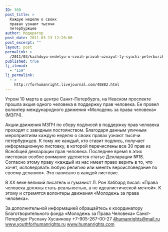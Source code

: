```yaml
---
ID: 380
post_title: >
  Каждую неделю о своих
  правах узнают тысячи
  петербуржцев
author: Модератор
post_date: 2011-03-13 12:20:00
post_excerpt: ""
layout: post
permalink: >
  /2011/03/kazhduyu-nedelyu-o-svoih-pravah-uznayut-ty-syachi-peterburzhtsev.html
published: true
lj_itemid:
  - "159"
lj_permalink:
  - >
    http://forhumanright.livejournal.com/40882.html
---
```

Утром 10 марта в центре Санкт-Петербурга, на Невском проспекте прошла акция одного человека в поддержку прав человека. Ее провел волонтер международного движения &laquo;Молодежь за права человека&raquo; (МЗПЧ).

Акции движения МЗПЧ по сбору подписей в поддержку прав человека проходят с завидным постоянством. Благодаря данным уличным мероприятиям каждую неделю о своих правах узнают тысячи петербуржцев. К тому же каждый, кто ставит подпись, получает информационную листовку, в которой перечислены все 30 прав из Всеобщей декларации прав человека. Последнее время в этих листовках особое внимание уделяется статье Декларации №18. Согласно этому праву &laquo;каждый из нас имеет право верить в то, что хочет, исповедовать любую религию или менять вероисповедание по своему деланию&raquo;. Это написано в каждой листовке.

В ХХ веке великий писатель и гуманист Л. Рон Хаббард писал: &laquo;Права человека должны стать реальностью, а не идеалистической мечтой&raquo;. К этому и стремятся волонтеры движения &laquo;Молодежь за права человека&raquo;.

За дополнительной информацией обращайтесь к координатору
Благотворительного фонда &laquo;Молодежь за Права Человека&raquo; Санкт-Петербург
Руслану Хусаинову
+7-905-267-00-27
4humanrights@mail.ru
www.youthforhumanrights.ru
www.humanrights.com
